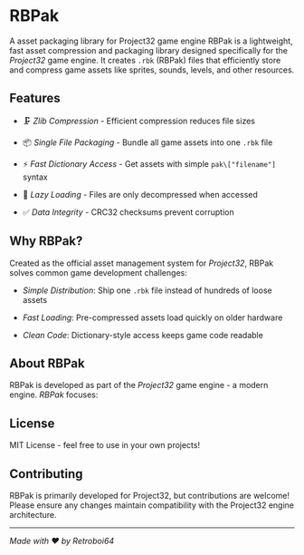 # RBPak

A asset packaging library for Project32 game engine
RBPak is a lightweight, fast asset compression and packaging library designed specifically for the *Project32* game engine. It creates `.rbk` (RBPak) files that efficiently store and compress game assets like sprites, sounds, levels, and other resources.

## Features

- 🗜️ *Zlib Compression* - Efficient compression reduces file sizes

- 📦 *Single File Packaging* - Bundle all game assets into one `.rbk` file

- ⚡ *Fast Dictionary Access* - Get assets with simple `pak\["filename"]` syntax

- 🔧 *Lazy Loading* - Files are only decompressed when accessed

- ✅ *Data Integrity* - CRC32 checksums prevent corruption

## Why RBPak?

Created as the official asset management system for *Project32*, RBPak solves common game development challenges:

- *Simple Distribution*: Ship one `.rbk` file instead of hundreds of loose assets

- *Fast Loading*: Pre-compressed assets load quickly on older hardware

- *Clean Code*: Dictionary-style access keeps game code readable

## About RBPak

RBPak is developed as part of the *Project32* game engine - a modern engine. *RBPak* focuses:

## License

MIT License - feel free to use in your own projects!

## Contributing

RBPak is primarily developed for Project32, but contributions are welcome! Please ensure any changes maintain compatibility with the Project32 engine architecture.

---

*Made with ❤️ by Retroboi64*
